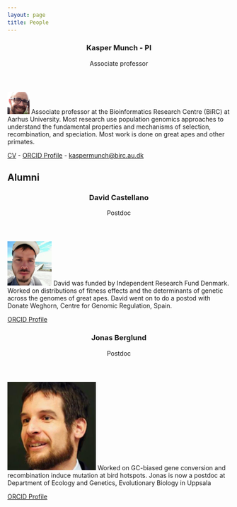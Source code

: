 ```yaml
---
layout: page
title: People
---
```


<header>
    <h3>Kasper Munch - PI</h3>
    <p>Associate professor</p>
</header>

<p><span class="image right"><img src="images/kasper.jpg"  width="50" /></span> Associate professor at the Bioinformatics Research Centre (BiRC) at Aarhus University. Most research use population genomics approaches to understand the fundamental properties and mechanisms of selection, recombination, and speciation. Most work is done on great apes and other primates.</p>

[CV]() - 
[ORCID Profile](http://orcid.org/) - 
[kaspermunch@birc.au.dk](mailto:kaspermunch@birc.au.dk)


## Alumni

<header>
    <h3>David Castellano</h3>
    <p>Postdoc</p>
</header>

<p><span class="image right"><img src="images/david_castellano3.png" width="100"  /></span> David was funded by Independent Research Fund Denmark. Worked on distributions of fitness effects and the determinants of genetic across the genomes of great apes. David went on to do a postod with Donate Weghorn, Centre for Genomic Regulation, Spain.</p>

[ORCID Profile](https://orcid.org/0000-0001-8778-6007)


<header>
    <h3>Jonas Berglund</h3>
    <p>Postdoc</p>
</header>

<p><span class="image right"><img src="images/jonas_berglund2.png"  width="200" /></span> Worked on GC-biased gene conversion and recombination induce mutation at bird hotspots. Jonas is now a postdoc at Department of Ecology and Genetics, Evolutionary Biology in Uppsala </p>

[ORCID Profile](http://orcid.org/)